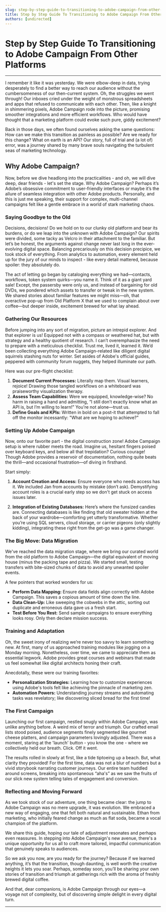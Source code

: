 ```yaml
---
slug: step-by-step-guide-to-transitioning-to-adobe-campaign-from-other-platforms
title: Step by Step Guide To Transitioning to Adobe Campaign From Other Platforms
authors: [undirected]
---
```



# Step by Step Guide To Transitioning to Adobe Campaign From Other Platforms

---

I remember it like it was yesterday. We were elbow-deep in data, trying desperately to find a better way to reach our audience without the cumbersomeness of our then-current system. Oh, the struggles we went through! Our inboxes cried under the weight of monstrous spreadsheets and apps that refused to communicate with each other. Then, like a knight in shimmering pixels, Adobe Campaign rode into the picture, promising smoother integrations and more efficient workflows. Who would have thought that a marketing platform could evoke such pure, giddy excitement?

Back in those days, we often found ourselves asking the same questions: How can we make this transition as painless as possible? Are we ready for this change? What on earth is an API? Our story, full of trial and (a lot of) error, was a journey shared by many brave souls navigating the turbulent seas of marketing technology.

## Why Adobe Campaign?

Now, before we dive headlong into the practicalities - and oh, we will dive deep, dear friends - let's set the stage. Why Adobe Campaign? Perhaps it’s Adobe’s obsessive commitment to user-friendly interfaces or maybe it’s the allure of seamless integration with other Adobe products. Personally, and this is just me speaking, their support for complex, multi-channel campaigns felt like a gentle embrace in a world of stark marketing chaos.

### Saying Goodbye to the Old

Decisions, decisions! Do we hold on to our clunky old platform and bear its burdens, or do we leap into the unknown with Adobe Campaign? Our spirits were divided, some tacky as Velcro in their attachment to the familiar. But let’s be honest, the arguments against change never last long in the ever-evolving digital space. Balancing precariously on this decision precipice, we took stock of everything. From analytics to automation, every element held up for the jury of our minds to inspect - like every detail mattered, because spoiler: they absolutely do.

The act of letting go began by cataloging everything we had—contacts, workflows, token system quirks—you name it. Think of it as a giant yard sale! Except, the passersby were only us, and instead of bargaining for old DVDs, we pondered which assets to transfer or tweak in the new system. We shared stories about familiar features we might miss—oh, that overactive pop-up from Old Platform X that we used to complain about over coffee—but deeper inside, excitement brewed for what lay ahead.

### Gathering Our Resources

Before jumping into any sort of migration, picture an intrepid explorer. And that explorer is us! Equipped not with a compass or weathered hat, but with strategy and a healthy quotient of research. I can’t overemphasize the need to prepare with a meticulous checklist. Trust me, lived it, learned it. We’d been collecting everything Adobe Campaign-related like diligent digital squirrels stashing nuts for winter. Set asides of Adobe's official guides, peppered with community forum nuggets, they helped illuminate our path.

Here was our pre-flight checklist:

1. **Document Current Processes:** Literally map them. Visual learners, rejoice! Drawing those tangled workflows on a whiteboard was praiseworthy visualization therapy.
2. **Assess Team Capabilities:** Were we equipped, knowledge-wise? No harm in raising a hand and admitting, “I still don’t exactly know what an API is, but I’m willing to learn!” You're not alone—trust us.
3. **Define Goals and KPIs:** Written in bold on a post-it that attempted to fall off the monitor incessantly: "What are we hoping to achieve?"

### Setting Up Adobe Campaign

Now, onto our favorite part - the digital construction zone! Adobe Campaign setup is where rubber meets the road. Imagine us, hesitant fingers poised over keyboard keys, and below all that trepidation? Curious courage! Though Adobe provides a reservoir of documentation, nothing quite beats the thrill—and occasional frustration—of diving in firsthand.

Start simply:

1. **Account Creation and Access:** Ensure everyone who needs access has it. We included Jan from accounts by mistake (don’t ask). Demystifying account roles is a crucial early step so we don't get stuck on access issues later.

2. **Integration of Existing Databases:** Here’s where the funsized candies are. Connecting databases is like finding that old sweater hidden at the back of your wardrobe—comforting yet utterly transformative. Whether you’re using SQL servers, cloud storage, or carrier pigeons (only slightly kidding), integrating these right from the get-go was a game changer.

### The Big Move: Data Migration

We've reached the data migration stage, where we bring our curated world from the old platform to Adobe Campaign—the digital equivalent of moving house (minus the packing tape and pizza). We started small, testing transfers with bite-sized chunks of data to avoid any unwanted spoiler events. 

A few pointers that worked wonders for us:

- **Perform Data Mapping:** Ensure data fields align correctly with Adobe Campaign. This saves a copious amount of time down the line. 
- **Data Clean-Up:** Like sweeping the cobwebs in the attic, sorting out duplicate and erroneous data gave us a fresh start.
- **Test Before You Rest:** Send sample campaigns to ensure everything looks rosy. Only then declare mission success.

### Training and Adaptation

Oh, the sweet irony of realizing we’re never too savvy to learn something new. At first, many of us approached training modules like jogging on a Monday morning. Nonetheless, over time, we came to appreciate them as essential legwork. Adobe provides great courses and webinars that made us feel somewhat like digital architects honing their craft.

Anecdotally, these were our training favorites:

- **Personalization Strategies:** Learning how to customize experiences using Adobe's tools felt like achieving the pinnacle of marketing zen.
- **Automation Powers:** Understanding journey streams and automating tasks was revelatory; like discovering sliced bread for the first time!

### The First Campaign

Launching our first campaign, nestled snugly within Adobe Campaign, was unlike anything before. A weird mix of terror and triumph. Our crafted email lists stood poised, audience segments finely segmented like gourmet cheese platters, and campaign parameters lovingly adjusted. There was a moment, staring at the 'launch' button - you know the one - where we collectively held our breath. Click. Off it went.

The results rolled in slowly at first, like a tide tiptoeing up a beach. But, what clarity they provided! For the first time, data was not a blur of numbers but a vivid storybook narrating customer journeys. Our entire team huddled around screens, breaking into spontaneous “aha's” as we saw the fruits of our slick new system telling tales of engagement and conversion.

### Reflecting and Moving Forward

As we took stock of our adventure, one thing became clear: the jump to Adobe Campaign was no mere upgrade, it was evolution. We embraced a new way of engaging, one that felt both natural and sustainable. Ethan from marketing, who initially feared change as much as flat soda, became a vocal champion of the platform.

We share this guide, hoping our tale of adjustment resonates and perhaps even reassures. In stepping into Adobe Campaign's new avenue, there's a unique opportunity for us all to craft more tailored, impactful communication that genuinely speaks to audiences.

So we ask you now, are you ready for the journey? Because if we learned anything, it’s that the transition, though daunting, is well worth the creative heights it lets you soar. Perhaps, someday soon, you’ll be sharing your own stories of transition and triumph at gatherings rich with the aroma of freshly brewed digital coffee.

And that, dear companions, is Adobe Campaign through our eyes—a voyage not of complexity, but of discovering simple delight in every digital turn.

---